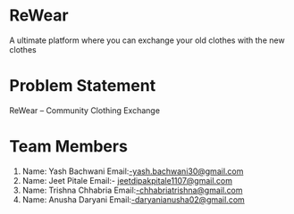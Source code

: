 # ReWear
A ultimate platform where you can exchange your old clothes with the new clothes 

# Problem Statement 
ReWear – Community Clothing Exchange

# Team Members
1) Name: Yash Bachwani
   Email:-yash.bachwani30@gmail.com
2) Name: Jeet Pitale
   Email:- jeetdipakpitale1107@gmail.com
3) Name: Trishna Chhabria
   Email:-chhabriatrishna@gmail.com
4) Name: Anusha Daryani
   Email:-daryanianusha02@gmail.com
